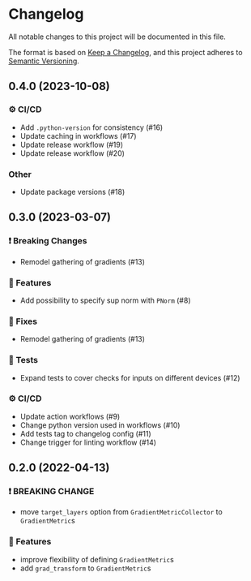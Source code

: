 # Changelog

All notable changes to this project will be documented in this file.

The format is based on [Keep a Changelog](https://keepachangelog.com/en/1.0.0/), and this project adheres to [Semantic Versioning](https://semver.org/spec/v2.0.0.html).

## 0.4.0 (2023-10-08)

### ⚙️ CI/CD

- Add `.python-version` for consistency (#16)
- Update caching in workflows (#17)
- Update release workflow (#19)
- Update release workflow (#20)

### Other

- Update package versions (#18)

## 0.3.0 (2023-03-07)

### ❗️ Breaking Changes

- Remodel gathering of gradients (#13)

### 🚀 Features

- Add possibility to specify sup norm with `PNorm` (#8)

### 🐛 Fixes

- Remodel gathering of gradients (#13)

### 🧪 Tests

- Expand tests to cover checks for inputs on different devices (#12)

### ⚙️ CI/CD

- Update action workflows (#9)
- Change python version used in workflows (#10)
- Add tests tag to changelog config (#11)
- Change trigger for linting workflow (#14)

## 0.2.0 (2022-04-13)

### ❗️ BREAKING CHANGE

- move `target_layers` option from `GradientMetricCollector` to `GradientMetric`s

### 🚀 Features

- improve flexibility of defining `GradientMetric`s
- add `grad_transform` to `GradientMetric`s
